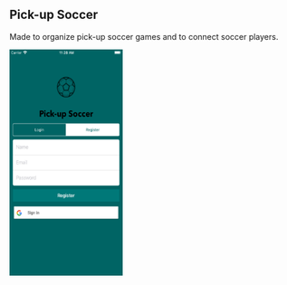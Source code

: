 ## Pick-up Soccer

Made to organize pick-up soccer games and to connect soccer players.

<img src="https://github.com/hrodri02/soccer_app/blob/master/screenshots/LoginVC.png" alt="home screen" width="200" height="400">

